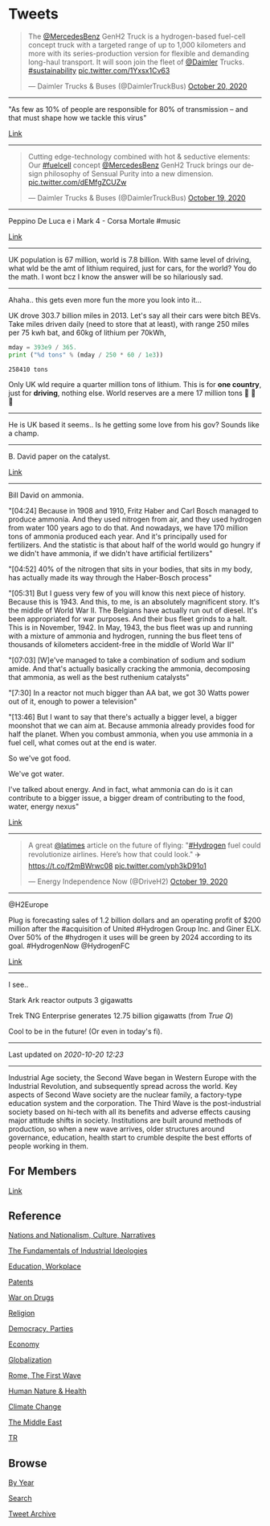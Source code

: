 # Tweets


<blockquote class="twitter-tweet"><p lang="en" dir="ltr">The <a href="https://twitter.com/MercedesBenz?ref_src=twsrc%5Etfw">@MercedesBenz</a> GenH2 Truck is a hydrogen-based fuel-cell concept truck with a targeted range of up to 1,000 kilometers and more with its series-production version for flexible and demanding long-haul transport. It will soon join the fleet of <a href="https://twitter.com/Daimler?ref_src=twsrc%5Etfw">@Daimler</a> Trucks. <a href="https://twitter.com/hashtag/sustainability?src=hash&amp;ref_src=twsrc%5Etfw">#sustainability</a> <a href="https://t.co/1Yxsx1Cv63">pic.twitter.com/1Yxsx1Cv63</a></p>&mdash; Daimler Trucks &amp; Buses (@DaimlerTruckBus) <a href="https://twitter.com/DaimlerTruckBus/status/1318462497448468480?ref_src=twsrc%5Etfw">October 20, 2020</a></blockquote> <script async src="https://platform.twitter.com/widgets.js" charset="utf-8"></script>

---

"As few as 10% of people are responsible for 80% of transmission – and
that must shape how we tackle this virus"

[Link](https://www.theguardian.com/commentisfree/2020/oct/19/overdispersion-spreads-covid-transmission-virus)

---

<blockquote class="twitter-tweet"><p lang="en" dir="ltr">Cutting edge-technology combined with hot &amp; seductive elements: Our <a href="https://twitter.com/hashtag/fuelcell?src=hash&amp;ref_src=twsrc%5Etfw">#fuelcell</a> concept <a href="https://twitter.com/MercedesBenz?ref_src=twsrc%5Etfw">@MercedesBenz</a> GenH2 Truck brings our design philosophy of Sensual Purity into a new dimension. <a href="https://t.co/dEMfgZCUZw">pic.twitter.com/dEMfgZCUZw</a></p>&mdash; Daimler Trucks &amp; Buses (@DaimlerTruckBus) <a href="https://twitter.com/DaimlerTruckBus/status/1318186967926964224?ref_src=twsrc%5Etfw">October 19, 2020</a></blockquote> <script async src="https://platform.twitter.com/widgets.js" charset="utf-8"></script>

---

Peppino De Luca e i Mark 4 - Corsa Mortale \#music

[Link](https://youtu.be/qk7lYmtHymE)

---

UK population is 67 million, world is 7.8 billion. With same level of
driving, what wld be the amt of lithium required, just for cars, for
the world?  You do the math. I wont bcz I know the answer will be so
hilariously sad.

---

Ahaha.. this gets even more fun the more you look into it...

UK drove 303.7 billion miles in 2013. Let's say all their cars were
bitch BEVs. Take miles driven daily (need to store that at least),
with range 250 miles per 75 kwh bat, and 60kg of lithium per 70kWh,

```python
mday = 393e9 / 365.
print ("%d tons" % (mday / 250 * 60 / 1e3))
```

```text
258410 tons
```

Only UK wld require a quarter million tons of lithium. This is for
**one country**, just for **driving**, nothing else. World reserves
are a mere 17 million tons 🤣 🤣 🤣

---

He is UK based it seems.. Is he getting some love from his gov? Sounds like a champ.

---

B. David paper on the catalyst.

[Link](http://research.chem.ox.ac.uk/bill-david.aspx)

---

Bill David on ammonia.

"[04:24] Because in 1908 and 1910, Fritz Haber and Carl Bosch managed
to produce ammonia.  And they used nitrogen from air, and they used
hydrogen from water 100 years ago to do that.  And nowadays, we have
170 million tons of ammonia produced each year.  And it's principally
used for fertilizers.  And the statistic is that about half of the
world would go hungry if we didn't have ammonia, if we didn't have
artificial fertilizers"

"[04:52] 40% of the nitrogen that sits in your bodies, that sits in my
body, has actually made its way through the Haber-Bosch process"

"[05:31] But I guess very few of you will know this next piece of
history.  Because this is 1943.  And this, to me, is an absolutely
magnificent story.  It's the middle of World War II.  The Belgians
have actually run out of diesel.  It's been appropriated for war
purposes.  And their bus fleet grinds to a halt.  This is in November, 1942.
In May, 1943, the bus fleet was up and running with a mixture
of ammonia and hydrogen, running the bus fleet tens of thousands of
kilometers accident-free in the middle of World War II"

"[07:03] [W]e've managed to take a combination of sodium and sodium
amide.  And that's actually basically cracking the ammonia,
decomposing that ammonia, as well as the best ruthenium catalysts"

"[7:30] In a reactor not much bigger than AA bat, we got 30 Watts power
out of it, enough to power a television"

"[13:46] But I want to say that there's actually
a bigger level, a bigger moonshot that we can aim at.
Because ammonia already provides food for half the planet.
When you combust ammonia, when you use ammonia
in a fuel cell, what comes out at the end is water.

So we've got food.

We've got water.

I've talked about energy.  And in fact, what ammonia can do is it can
contribute to a bigger issue, a bigger dream of contributing to the
food, water, energy nexus"

[Link](https://youtu.be/qEut7o-b5hY?t=250)

---

<blockquote class="twitter-tweet"><p lang="en" dir="ltr">A great <a href="https://twitter.com/latimes?ref_src=twsrc%5Etfw">@latimes</a> article on the future of flying: &quot;<a href="https://twitter.com/hashtag/Hydrogen?src=hash&amp;ref_src=twsrc%5Etfw">#Hydrogen</a> fuel could revolutionize airlines. Here’s how that could look.&quot; ✈️<a href="https://t.co/f2mBWrwc08">https://t.co/f2mBWrwc08</a> <a href="https://t.co/yph3kD91o1">pic.twitter.com/yph3kD91o1</a></p>&mdash; Energy Independence Now (@DriveH2) <a href="https://twitter.com/DriveH2/status/1318276244153208838?ref_src=twsrc%5Etfw">October 19, 2020</a></blockquote> <script async src="https://platform.twitter.com/widgets.js" charset="utf-8"></script>

---

@H2Europe

Plug is forecasting sales of 1.2 billion dollars and an operating
profit of $200 million after the \#acquisition of United \#Hydrogen
Group Inc. and Giner ELX.  Over 50% of the \#hydrogen it uses will be
green by 2024 according to its goal.  \#HydrogenNow @HydrogenFC

[Link](https://twitter.com/H2Europe/status/1318446857576615936)

---

I see..

Stark Ark reactor outputs 3 gigawatts

Trek TNG Enterprise generates 12.75 billion gigawatts (from *True Q*)

Cool to be in the future! (Or even in today's fi).

---

Last updated on *2020-10-20 12:23*

---


Industrial Age society, the Second Wave began in Western Europe with
the Industrial Revolution, and subsequently spread across the
world. Key aspects of Second Wave society are the nuclear family, a
factory-type education system and the corporation. The Third Wave is
the post-industrial society based on hi-tech with all its benefits and
adverse effects causing major attitude shifts in society. Institutions
are built around methods of production, so when a new wave arrives,
older structures around governance, education, health start to crumble
despite the best efforts of people working in them.

## For Members

[Link](https://thirdwave-members.herokuapp.com)

## Reference

[Nations and Nationalism, Culture, Narratives](/2013/02/nations-and-nationalism.md)

[The Fundamentals of Industrial Ideologies](/2011/04/fundamentals-of-industrial-ideologies.md)

[Education, Workplace](2017/09/education-workplace.md)

[Patents](/2018/09/patents.md)

[War on Drugs](/2019/11/war-on-drugs.md)

[Religion](/2015/04/god-religion.md)

[Democracy, Parties](/2016/11/democracy.md)

[Economy](/2018/05/economy.md)

[Globalization](/2018/09/globalization.md)

[Rome, The First Wave](/2017/12/rome.md)

[Human Nature & Health](/2020/07/human-nature.md)

[Climate Change](/2018/12/climate.md)

[The Middle East](/2019/07/middleeast.md)

[TR](../tr)

## Browse

[By Year](years.md)

[Search](search.html)

[Tweet Archive](/tweets/README.md)



